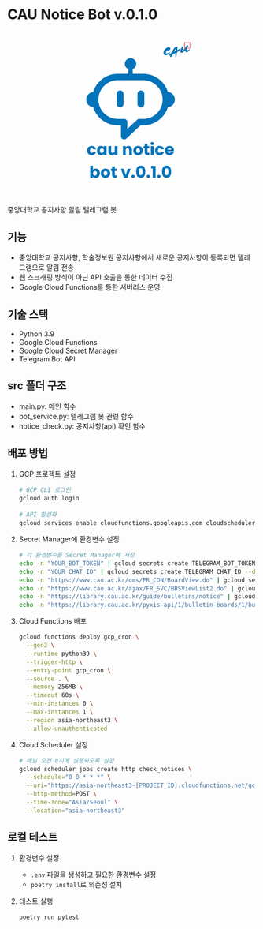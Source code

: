 # CAU Notice Bot v.0.1.0
<p align="center">
  <img src="cau_notice_bot_logo.png" width="300">
</p>

중앙대학교 공지사항 알림 텔레그램 봇

## 기능

- 중앙대학교 공지사항, 학술정보원 공지사항에서 새로운 공지사항이 등록되면 텔레그램으로 알림 전송
- 웹 스크래핑 방식이 아닌 API 호출을 통한 데이터 수집
- Google Cloud Functions를 통한 서버리스 운영


## 기술 스택

- Python 3.9
- Google Cloud Functions
- Google Cloud Secret Manager
- Telegram Bot API


## src 폴더 구조

- main.py: 메인 함수
- bot_service.py: 텔레그램 봇 관련 함수
- notice_check.py: 공지사항(api) 확인 함수

## 배포 방법

1. GCP 프로젝트 설정
   ```bash
   # GCP CLI 로그인
   gcloud auth login

   # API 활성화
   gcloud services enable cloudfunctions.googleapis.com cloudscheduler.googleapis.com secretmanager.googleapis.com cloudbuild.googleapis.com
   ```

2. Secret Manager에 환경변수 설정
   ```bash
   # 각 환경변수를 Secret Manager에 저장
   echo -n "YOUR_BOT_TOKEN" | gcloud secrets create TELEGRAM_BOT_TOKEN --data-file=-
   echo -n "YOUR_CHAT_ID" | gcloud secrets create TELEGRAM_CHAT_ID --data-file=-
   echo -n "https://www.cau.ac.kr/cms/FR_CON/BoardView.do" | gcloud secrets create CAU_WEBSITE_URL --data-file=-
   echo -n "https://www.cau.ac.kr/ajax/FR_SVC/BBSViewList2.do" | gcloud secrets create CAU_API_URL --data-file=-
   echo -n "https://library.cau.ac.kr/guide/bulletins/notice" | gcloud secrets create CAU_LIBRARY_WEBSITE_URL --data-file=-
   echo -n "https://library.cau.ac.kr/pyxis-api/1/bulletin-boards/1/bulletins" | gcloud secrets create CAU_LIBRARY_API_URL --data-file=-
   ```

3. Cloud Functions 배포
   ```bash
   gcloud functions deploy gcp_cron \
     --gen2 \
     --runtime python39 \
     --trigger-http \
     --entry-point gcp_cron \
     --source . \
     --memory 256MB \
     --timeout 60s \
     --min-instances 0 \
     --max-instances 1 \
     --region asia-northeast3 \
     --allow-unauthenticated
   ```

4. Cloud Scheduler 설정
   ```bash
   # 매일 오전 8시에 실행되도록 설정
   gcloud scheduler jobs create http check_notices \
     --schedule="0 8 * * *" \
     --uri="https://asia-northeast3-[PROJECT_ID].cloudfunctions.net/gcp_cron" \
     --http-method=POST \
     --time-zone="Asia/Seoul" \
     --location="asia-northeast3"
   ```

## 로컬 테스트

1. 환경변수 설정
   - `.env` 파일을 생성하고 필요한 환경변수 설정
   - `poetry install`로 의존성 설치

2. 테스트 실행
   ```bash
   poetry run pytest
   ```
